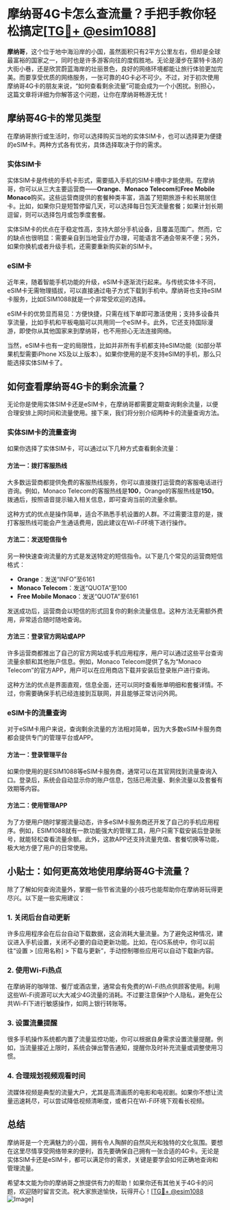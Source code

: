# 摩纳哥4G卡怎么查流量？手把手教你轻松搞定[[TG💪+ @esim1088](https://t.me/s/esim1088)]

**摩纳哥**，这个位于地中海沿岸的小国，虽然面积只有2平方公里左右，但却是全球最富裕的国家之一，同时也是许多游客向往的度假胜地。无论是漫步在蒙特卡洛的大街小巷，还是欣赏蔚蓝海岸的壮丽景色，良好的网络环境都能让旅行体验更加完美。而要享受优质的网络服务，一张可靠的4G卡必不可少。不过，对于初次使用摩纳哥4G卡的朋友来说，“如何查看剩余流量”可能会成为一个小困扰。别担心，这篇文章将详细为你解答这个问题，让你在摩纳哥畅游无忧！

## 摩纳哥4G卡的常见类型

在摩纳哥旅行或生活时，你可以选择购买当地的实体SIM卡，也可以选择更为便捷的eSIM卡。两种方式各有优劣，具体选择取决于你的需求。

### 实体SIM卡

实体SIM卡是传统的手机卡形式，需要插入手机的SIM卡槽中才能使用。在摩纳哥，你可以从三大主要运营商——**Orange**、**Monaco Telecom**和**Free Mobile Monaco**购买。这些运营商提供的套餐种类丰富，涵盖了短期旅游卡和长期居住卡。比如，如果你只是短暂停留几天，可以选择每日包天流量套餐；如果计划长期逗留，则可以选择包月或包季度套餐。

实体SIM卡的优点在于稳定性高，支持大部分手机设备，且覆盖范围广。然而，它的缺点也很明显：需要亲自到当地营业厅办理，可能语言不通会带来不便；另外，如果你换机或者升级手机，还需要重新购买新的SIM卡。

### eSIM卡

近年来，随着智能手机功能的升级，eSIM卡逐渐流行起来。与传统实体卡不同，eSIM卡无需物理插拔，可以直接通过电子方式下载到手机中。摩纳哥也支持eSIM卡服务，比如ESIM1088就是一个非常受欢迎的选择。

eSIM卡的优势显而易见：方便快捷，只需在线下单即可激活使用；支持多设备共享流量，比如手机和平板电脑可以共用同一个eSIM卡。此外，它还支持国际漫游，即使你从其他国家来到摩纳哥，也不用担心无法连接网络。

当然，eSIM卡也有一定的局限性，比如并非所有手机都支持eSIM功能（如部分苹果机型需要iPhone XS及以上版本）。如果你使用的是不支持eSIM的手机，那么只能选择实体SIM卡了。

## 如何查看摩纳哥4G卡的剩余流量？

无论你是使用实体SIM卡还是eSIM卡，在摩纳哥都需要定期查询剩余流量，以便合理安排上网时间和流量使用。接下来，我们将分别介绍两种卡的流量查询方法。

### 实体SIM卡的流量查询

如果你选择了实体SIM卡，可以通过以下几种方式查看剩余流量：

#### 方法一：拨打客服热线

大多数运营商都提供免费的客服热线服务，你可以直接拨打运营商的客服电话进行咨询。例如，Monaco Telecom的客服热线是**100**，Orange的客服热线是**150**。拨通后，按照语音提示输入相关信息，即可查询当前的流量余额。

这种方式的优点是操作简单，适合不熟悉手机设置的人群。不过需要注意的是，拨打客服热线可能会产生通话费用，因此建议在Wi-Fi环境下进行操作。

#### 方法二：发送短信指令

另一种快速查询流量的方式是发送特定的短信指令。以下是几个常见的运营商短信格式：

- **Orange**：发送“INFO”至6161
- **Monaco Telecom**：发送“QUOTA”至100
- **Free Mobile Monaco**：发送“QUOTA”至6161

发送成功后，运营商会以短信的形式回复你的剩余流量信息。这种方法无需额外费用，非常适合随时随地查询。

#### 方法三：登录官方网站或APP

许多运营商都推出了自己的官方网站或手机应用程序，用户可以通过这些平台查询流量余额和其他账户信息。例如，Monaco Telecom提供了名为“Monaco Telecom”的官方APP，用户可以在应用商店下载并安装后登录账户进行查询。

这种方法的优点是界面直观，信息全面，还可以同时查看账单明细和套餐详情。不过，你需要确保手机已经连接到互联网，并且能够正常访问外网。

### eSIM卡的流量查询

对于eSIM卡用户来说，查询剩余流量的方法相对简单，因为大多数eSIM卡服务商都会提供专门的管理平台或APP。

#### 方法一：登录管理平台

如果你使用的是ESIM1088等eSIM卡服务商，通常可以在其官网找到流量查询入口。登录后，系统会自动显示你的账户信息，包括已用流量、剩余流量以及套餐有效期等内容。

#### 方法二：使用管理APP

为了方便用户随时掌握流量动态，许多eSIM卡服务商还开发了自己的手机应用程序。例如，ESIM1088就有一款功能强大的管理工具，用户只需下载安装后登录账号，就能轻松查看流量余额。此外，这款APP还支持流量充值、套餐切换等功能，极大地方便了用户的日常使用。

## 小贴士：如何更高效地使用摩纳哥4G卡流量？

除了了解如何查询流量外，掌握一些节省流量的小技巧也能帮助你在摩纳哥玩得更尽兴。以下是一些实用建议：

### 1. 关闭后台自动更新

许多应用程序会在后台自动下载数据，这会消耗大量流量。为了避免这种情况，建议进入手机设置，关闭不必要的自动更新功能。比如，在iOS系统中，你可以前往“设置 > [应用名称] > 下载与更新”，手动控制哪些应用可以自动下载新内容。

### 2. 使用Wi-Fi热点

在摩纳哥的咖啡馆、餐厅或酒店里，通常会有免费的Wi-Fi热点供顾客使用。利用这些Wi-Fi资源可以大大减少4G流量的消耗。不过要注意保护个人隐私，避免在公共Wi-Fi下进行敏感操作，如网上银行转账等。

### 3. 设置流量提醒

很多手机操作系统都内置了流量监控功能，你可以根据自身需求设置流量提醒。例如，当流量接近上限时，系统会弹出警告通知，提醒你及时补充流量或调整使用习惯。

### 4. 合理规划视频观看时间

流媒体视频是典型的流量大户，尤其是高清画质的电影和电视剧。如果你不想让流量迅速耗尽，可以尝试降低视频清晰度，或者只在Wi-Fi环境下观看长视频。

## 总结

摩纳哥是一个充满魅力的小国，拥有令人陶醉的自然风光和独特的文化氛围。要想在这里尽情享受网络带来的便利，首先要确保自己拥有一张合适的4G卡。无论是实体SIM卡还是eSIM卡，都可以满足你的需求，关键是要学会如何正确地查询和管理流量。

希望本文能为你的摩纳哥之旅提供有力的帮助！如果你还有其他关于4G卡的问题，欢迎随时留言交流。祝大家旅途愉快，玩得开心！[[TG💪+ @esim1088](https://t.me/s/esim1088) ![Image](https://i.postimg.cc/4NQfJmqS/Snipaste-2025-05-13-00-14-12.png)]